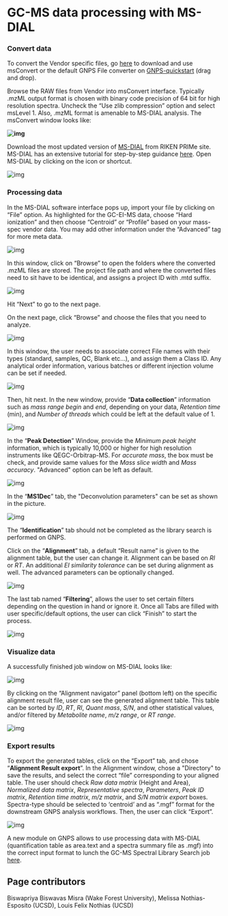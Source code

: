 # GC-MS data processing with MS-DIAL

### Convert data

To convert the Vendor specific files, go [here](http://proteowizard.sourceforge.net/download.html) to download and use msConvert or the default GNPS File converter on [GNPS-quickstart](https://gnps-quickstart.ucsd.edu/conversion) (drag and drop).  

Browse the RAW files from Vendor into msConvert interface. Typically .mzML output format is chosen with binary code precision of 64 bit for high resolution spectra. Uncheck the “Use zlib compression” option and select msLevel 1. Also, .mzML format is amenable to MS-DIAL analysis. The msConvert window looks like:  

**![img](img/GC-MS_documentation/Fig_20.png)**

Download the most updated version of [MS-DIAL](https://www.ncbi.nlm.nih.gov/pmc/articles/PMC4449330/) from RIKEN PRIMe site. MS-DIAL has an extensive tutorial  for step-by-step guidance [here](https://mtbinfo-team.github.io/mtbinfo.github.io/MS-DIAL/tutorial.html). Open MS-DIAL by clicking on the icon or shortcut.  

![img](img/GC-MS_documentation/Fig_22.png)

### Processing data

In the MS-DIAL software interface pops up, import your file by clicking on “File” option. As highlighted for the GC-EI-MS data, choose “Hard ionization” and then choose “Centroid” or “Profile” based on your mass-spec vendor data. You may add other information under the “Advanced” tag for more meta data.  

![img](img/GC-MS_documentation/Fig_24.png)

In this window, click on “Browse” to open the folders where the converted .mzML files are stored. The project file path and where the converted files need to sit have to be identical, and assigns a project ID with .mtd suffix.

![img](img/GC-MS_documentation/Fig_25.png)

Hit “Next” to go to the next page.

On the next page, click “Browse” and choose the files that you need to analyze.

![img](img/GC-MS_documentation/Fig_28.png)

In this window, the user needs to associate correct File names with their types (standard, samples, QC, Blank etc...), and assign them a Class ID. Any analytical order information, various batches or different injection volume can be set if needed.  

![img](img/GC-MS_documentation/Fig_29.png)

Then, hit next. In the new window, provide “**Data collection**” information such as *mass range begin* and *end*, depending on your data, *Retention time* (min), and *Number of threads* which could be left at the default value of 1.

![img](img/GC-MS_documentation/Fig_30.png)

In the “**Peak Detection**” Window, provide the *Minimum peak height* information, which is typically 10,000 or higher for high resolution instruments like QEGC-Orbitrap-MS. For *accurate mass*, the box must be check, and provide same values for the *Mass slice width* and *Mass accuracy*. "Advanced" option can be left as default.

![img](img/GC-MS_documentation/Fig_31.png)

In the “**MS1Dec**” tab, the "Deconvolution parameters" can be set as shown in the picture. 

![img](img/GC-MS_documentation/Fig_32.png)

The “**Identification**” tab should not be completed as the library search is performed on GNPS. 

Click on the “**Alignment**” tab, a default “Result name” is given to the alignment table, but the user can change it. Alignment can be based on *RI* or *RT*. An additional *EI similarity tolerance* can be set during alignment as well. The advanced parameters can be optionally changed.

![img](img/GC-MS_documentation/Fig_38.png)

The last tab named “**Filtering**”, allows the user to set certain filters depending on the question in hand or ignore it. Once all Tabs are filled with user specific/default options, the user can click “Finish” to start the process. 

![img](img/GC-MS_documentation/Fig_39.png)

### Visualize data

A successfully finished job window on MS-DIAL looks like:  

![img](img/GC-MS_documentation/Fig_41.png)

By clicking on the “Alignment navigator” panel (bottom left) on the specific alignment result file, user can see the generated alignment table. This table can be sorted by *ID*, *RT*, *RI*, *Quant mass*, *S/N*, and other statistical values, and/or filtered by *Metabolite name*, *m/z range*, or *RT range*. 

![img](img/GC-MS_documentation/Fig_42.png)

### Export results

To export the generated tables, click on the “Export” tab, and chose “**Alignment Result export**”. In the Alignment window, chose a "Directory" to save the results, and select the correct “file” corresponding to your aligned table. The user should check *Raw data matrix* (Height and Area), *Normalized data matrix*, *Representative spectra*, *Parameters*, *Peak ID matrix*, *Retention time matrix*, *m/z matrix*, and *S/N matrix export* boxes. Spectra-type should be selected to ‘centroid’ and as “.mgf” format for the downstream GNPS analysis workflows. Then, the user can click “Export”. 

![img](img/GC-MS_documentation/Fig_48.png)

A new module on GNPS allows to use processing data with MS-DIAL (quantification table as area.text and a spectra summary file as .mgf) into the correct input format to lunch the GC-MS Spectral Library Search job [here](https://gnps.ucsd.edu/ProteoSAFe/index.jsp?params=%7B%22workflow%22:%22MOLECULAR-LIBRARYSEARCH-GC%22%7D).

  

## Page contributors
Biswapriya Biswavas Misra (Wake Forest University), Melissa Nothias-Esposito (UCSD), Louis Felix Nothias (UCSD)
